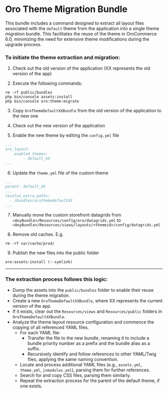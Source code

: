 # Oro Theme Migration Bundle

This bundle includes a command designed to extract all layout files associated with the `default` theme from the application into a single theme migration bundle. 
This facilitates the reuse of the theme in OroCommerce 6.0, minimizing the need for extensive theme modifications during the upgrade process.

### To initiate the theme extraction and migration:

1. Check out the old version of the application (XX represents the old version of the app)

2. Execute the following commands:
```shell
rm -rf public/bundles
php bin/console assets:install
php bin/console oro:theme:migrate
```

3. Copy `OroThemeDefaultXXBundle` from the old version of the application to the new one

4. Check out the new version of the application

5. Enable the new theme by editing the `config.yml` file
```yaml
...
oro_layout:
    enabled_themes:
        - default_XX
...
```

6. Update the `theme.yml` file of the custom theme
```yaml
...
parent: default_XX
...
resolve_extra_paths:
  - /bundles/orothemedefaultXX
...
```

7. Manually move the custom storefront datagrids from 
`<AnyBundle>/Resources/config/oro/datagrids.yml` to 
`<AnyBundle>/Resources/views/layouts/<themeid>/config/datagrids.yml`

8. Remove old caches. E.g.
```shell
rm -rf var/cache/prod/
```

9. Publish the new files into the public folder
```shell
oro:assets:install (--symlink)
```

-----

### The extraction process follows this logic:
- Dump the assets into the `public/bundles` folder to enable their reuse during the theme migration.
- Create a new `OroThemeDefaultXXBundle`, where XX represents the current version of the app.
- If it exists, clear out the `Resources/views` and `Resources/public` folders in `OroThemeDefaultXXBundle`.
- Analyze the theme layout resource configuration and commence the copying of all referenced YAML files.
  - For each YAML file:
    - Transfer the file to the new bundle, renaming it to include a bundle priority number as a prefix and the bundle alias as a suffix.
    - Recursively identify and follow references to other YAML/Twig files, applying the same naming convention.
  - Locate and process additional YAML files (e.g., `assets.yml`, `theme.yml`, `jsmodules.yml`), parsing them for further references.
  - Search for and copy CSS files, parsing them similarly.
  - Repeat the extraction process for the parent of the default theme, if one exists.
